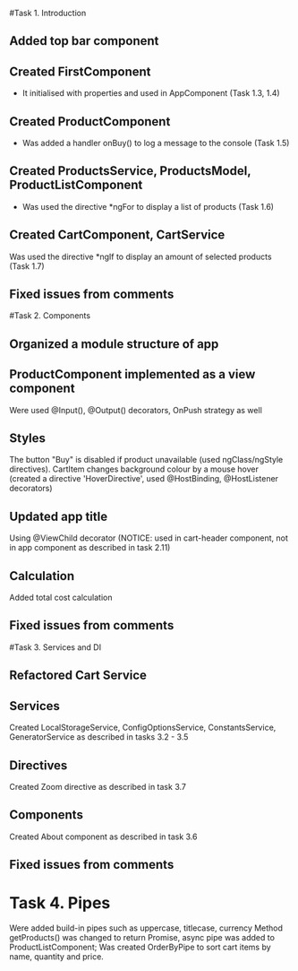 #Task 1. Introduction
## Added top bar component
## Created FirstComponent 
- It initialised with properties and used in AppComponent (Task 1.3, 1.4)
## Created ProductComponent
- Was added a handler onBuy() to log a message to the console (Task 1.5)
## Created ProductsService, ProductsModel, ProductListComponent
- Was used the directive *ngFor to display a list of products (Task 1.6)
## Created CartComponent, CartService 
Was used the directive *ngIf to display an amount of selected products (Task 1.7)
## Fixed issues from comments

#Task 2. Components
## Organized a module structure of app
## ProductComponent implemented as a view component
Were used @Input(), @Output() decorators, OnPush strategy as well
## Styles
The button "Buy" is disabled if product unavailable (used  ngClass/ngStyle directives).
CartItem changes background colour by a mouse hover (created a directive 'HoverDirective', used @HostBinding, @HostListener decorators)
## Updated app title
Using @ViewChild decorator (NOTICE: used in cart-header component, not in app component as described in task 2.11)
## Calculation
Added total cost calculation
## Fixed issues from comments

#Task 3. Services and DI
## Refactored Cart Service
## Services
Created LocalStorageService, ConfigOptionsService, ConstantsService, GeneratorService as described in tasks 3.2 - 3.5
## Directives
Created Zoom directive as described in task 3.7
## Components
Created About component as described in task 3.6
## Fixed issues from comments

# Task 4. Pipes
Were added build-in pipes such as uppercase, titlecase, currency
Method getProducts() was changed to return Promise, async pipe was added to ProductListComponent;
Was created OrderByPipe to sort cart items by name, quantity and price.
